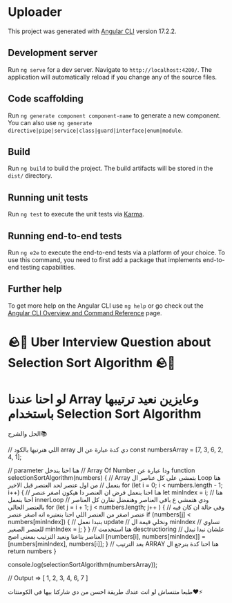 # Uploader

This project was generated with [Angular CLI](https://github.com/angular/angular-cli) version 17.2.2.

## Development server

Run `ng serve` for a dev server. Navigate to `http://localhost:4200/`. The application will automatically reload if you change any of the source files.

## Code scaffolding

Run `ng generate component component-name` to generate a new component. You can also use `ng generate directive|pipe|service|class|guard|interface|enum|module`.

## Build

Run `ng build` to build the project. The build artifacts will be stored in the `dist/` directory.

## Running unit tests

Run `ng test` to execute the unit tests via [Karma](https://karma-runner.github.io).

## Running end-to-end tests

Run `ng e2e` to execute the end-to-end tests via a platform of your choice. To use this command, you need to first add a package that implements end-to-end testing capabilities.

## Further help

To get more help on the Angular CLI use `ng help` or go check out the [Angular CLI Overview and Command Reference](https://angular.io/cli) page.

# 🪨🚀 Uber Interview Question about Selection Sort Algorithm 🪨🚀

لو احنا عندنا Array وعايزين نعيد ترتيبها باستخدام
Selection Sort Algorithm
================
الحل والشرح📚

// اللي هنرتبها بالكود array دي كدة عبارة عن ال
const numbersArray = [7, 3, 6, 2, 4, 1];

// parameter هنا احنا بندخل
// Array Of Number ودا عبارة عن
function selectionSortAlgorithm(numbers) {
// Array بتمشي علي كل عناصر ال Loop هنا بنعمل
// من اول عنصر لحد العنصر قبل الاخير
for (let i = 0; i < numbers.length - 1; i++) {
// هنا احنا بنعمل فرض ان العنصر دا هيكون اصغر عنصر
let minIndex = i;
// هنا احنا بنعمل innerLoop
// ودي هتمشي ع باقي العناصر وهنفضل نقارن كل العناصر بالعنصر الحالي
for (let j = i + 1; j < numbers.length; j++ ) {
// وفي حالة ان كان فيه عنصر اصغر من العنصر اللي احنا بنعتبره انه اصغر عنصر
if (numbers[j] < numbers[minIndex]) {
// بنبدا نعمل update
// ونخلي قيمة ال minIndex
// تساوي للعنصر الصغير
minIndex = j;
}
}
// هنا استخدمت desctructioring
// علشان نبدا نبدل العناصر بتاعنا ونعيد الترتيب بمعني اصح
[numbers[i], numbers[minIndex]] = [numbers[minIndex], numbers[i]];
}
// بعد الترتيب ARRAY هنا احنا كدة بنرجع ال
return numbers
}

console.log(selectionSortAlgorithm(numbersArray));

// Output => [ 1, 2, 3, 4, 6, 7 ]

طبعا متنساش لو انت عندك طريقة احسن من دي شاركنا بيها في الكومنتات❤️⚡
